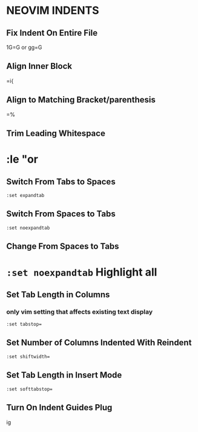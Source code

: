# NEOVIM INDENTS

## Fix Indent On Entire File

1G=G
or
gg=G

## Align Inner Block

=i{

## Align to Matching Bracket/parenthesis

=%

## Trim Leading Whitespace

# <v> :le "or

## Switch From Tabs to Spaces

`:set expandtab`

## Switch From Spaces to Tabs

`:set noexpandtab`

## Change From Spaces to Tabs

`:set noexpandtab`
Highlight all
==

## Set Tab Length in Columns

### only vim setting that affects existing text display

`:set tabstop=`

## Set Number of Columns Indented With Reindent

`:set shiftwidth=`

## Set Tab Length in Insert Mode

`:set softtabstop=`

## Turn On Indent Guides Plug

<spacebar>ig
